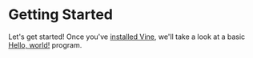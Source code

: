 # Getting Started

Let's get started! Once you've [installed Vine](./installation.md), we'll take a
look at a basic [Hello, world!](./hello-world.md) program.
